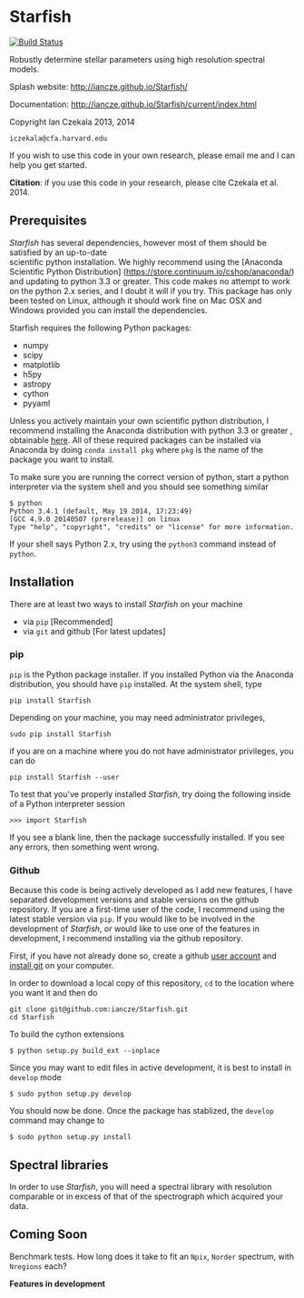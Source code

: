 # Starfish

[![Build Status](https://travis-ci.org/iancze/Starfish.svg)](https://travis-ci.org/iancze/Starfish)

Robustly determine stellar parameters using high resolution spectral models. 

Splash website: http://iancze.github.io/Starfish/

Documentation: http://iancze.github.io/Starfish/current/index.html

Copyright Ian Czekala 2013, 2014

`iczekala@cfa.harvard.edu`

If you wish to use this code in your own research, please email me and I can help you get started.

**Citation**: if you use this code in your research, please cite Czekala et al. 2014.

## Prerequisites 

*Starfish* has several dependencies, however most of them should be satisfied by an up-to-date  
scientific python installation. We highly recommend using the [Anaconda Scientific Python Distribution]
(https://store.continuum.io/cshop/anaconda/) and updating to python 3.3 or greater. This code makes no attempt to work
on the python 2.x series, and I doubt it will if you try. This package has only been tested on Linux, 
although it should work fine on Mac OSX and Windows provided you can install the dependencies.

Starfish requires the following Python packages:

* numpy
* scipy
* matplotlib
* h5py
* astropy
* cython
* pyyaml

Unless you actively maintain your own scientific python distribution, I recommend installing the Anaconda 
distribution with python 3.3 or greater , obtainable [here](https://store.continuum.io/cshop/anaconda/). All of these
required packages can be installed via Anaconda by doing `conda install pkg` where `pkg` is the name of the package 
you want to install.

To make sure you are running the correct version of python, start a python interpreter via the system shell and you 
should see something similar

    $ python
    Python 3.4.1 (default, May 19 2014, 17:23:49) 
    [GCC 4.9.0 20140507 (prerelease)] on linux  
    Type "help", "copyright", "credits" or "license" for more information.   

If your shell says Python 2.x, try using the `python3` command instead of `python`.

## Installation

There are at least two ways to install *Starfish* on your machine

* via `pip` [Recommended]
* via `git` and github [For latest updates]

### pip

`pip` is the Python package installer. If you installed Python via the Anaconda distribution, 
you should have `pip` installed. At the system shell, type 

    pip install Starfish
    
Depending on your machine, you may need administrator privileges,
 
    sudo pip install Starfish
    
if you are on a machine where you do not have administrator privileges, you can do

    pip install Starfish --user
    
To test that you've properly installed *Starfish*, try doing the following inside of a Python interpreter session

    >>> import Starfish

If you see a blank line, then the package successfully installed. If you see any errors, then something went wrong. 
 
### Github

Because this code is being actively developed as I add new features, I have separated development versions and 
stable versions on the github repository. If you are a first-time user of the code, I recommend using the latest stable 
version via `pip`. If you would like to be involved in the development of *Starfish*, 
or would like to use one of the features in development, I recommend installing via the github repository.

First, if you have not already done so, create a github [user account](https://github.com/) and 
[install git](http://git-scm.com/downloads) on your computer.

In order to download a local copy of this repository, ``cd`` to the location where you want it and then do

    git clone git@github.com:iancze/Starfish.git
    cd Starfish

To build the cython extensions

    $ python setup.py build_ext --inplace

Since you may want to edit files in active development, it is best to install in `develop` mode

    $ sudo python setup.py develop

You should now be done. Once the package has stablized, the `develop` command may change to

    $ sudo python setup.py install


## Spectral libraries

In order to use *Starfish*, you will need a spectral library with resolution comparable or in excess of that of the 
spectrograph which acquired your data.

## Coming Soon

Benchmark tests. How long does it take to fit an `Npix`, `Norder` spectrum, with `Nregions` each? 

**Features in development**
